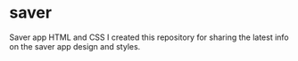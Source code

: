 # saver
Saver app HTML and CSS 
I created this repository for sharing the latest info on the saver app design and styles. 
